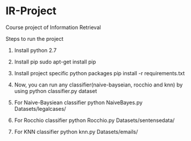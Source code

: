 # IR-Project
Course project of Information Retrieval

Steps to run the project
1. Install python 2.7
2. Install pip
	sudo apt-get install pip
3. Install project specific python packages
	pip install -r requirements.txt
4. Now, you can run any classifier(naive-bayseian, rocchio and knn) by using
	python classifier.py dataset

5. For Naive-Baysiean classifier
	python NaiveBayes.py Datasets/legalcases/

6. For Rocchio classifier
	python Rocchio.py Datasets/sentensedata/

7. For KNN classifier
	python knn.py Datasets/emails/
